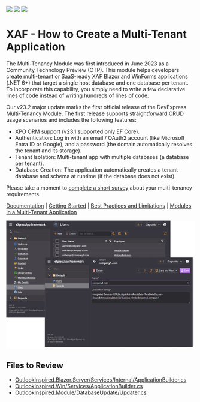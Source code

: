 <!-- default badges list -->
![](https://img.shields.io/endpoint?url=https://codecentral.devexpress.com/api/v1/VersionRange/592224624/23.2.3%2B)
[![](https://img.shields.io/badge/Open_in_DevExpress_Support_Center-FF7200?style=flat-square&logo=DevExpress&logoColor=white)](https://supportcenter.devexpress.com/ticket/details/T1143380)
[![](https://img.shields.io/badge/📖_How_to_use_DevExpress_Examples-e9f6fc?style=flat-square)](https://docs.devexpress.com/GeneralInformation/403183)
<!-- default badges end -->

# XAF - How to Create a Multi-Tenant Application

The Multi-Tenancy Module was first introduced in June 2023 as a Community Technology Preview (CTP). This module helps developers create multi-tenant or SaaS-ready XAF Blazor and WinForms applications (.NET 6+) that target a single host database and one database per tenant. To incorporate this capability, you simply need to write a few declarative lines of code instead of writing hundreds of lines of code.

Our v23.2 major update marks the first official release of the DevExpress Multi-Tenancy Module. The first release supports straightforward CRUD usage scenarios and includes the following features:

 - XPO ORM support (v23.1 supported only EF Core).
 - Authentication: Log in with an email / OAuth2 account (like Microsoft Entra ID or Google), and a password (the domain automatically resolves the tenant and its storage).
 - Tenant Isolation: Multi-tenant app with multiple databases (a database per tenant).
 - Database Creation: The application automatically creates a tenant database and schema at runtime (if the database does not exist).

Please take a moment to [complete a short survey](https://www.devexpress.com/products/net/application_framework/survey.xml) about your multi-tenancy requirements﻿.

[Documentation](https://docs.devexpress.com/eXpressAppFramework/404436/multitenancy-support?v=23.2) | [Getting Started](https://docs.devexpress.com/eXpressAppFramework/404669/multitenancy/create-new-multitenant-application?v=23.2) | [Best Practices and Limitations](https://docs.devexpress.com/eXpressAppFramework/404436/multitenancy?v=23.2#best-practices-and-limitations)  | [Modules in a Multi-Tenant Application](https://docs.devexpress.com/eXpressAppFramework/404695/multitenancy/modules-in-multitenant-application?v=23.2)

![](./Images/ManageTenants.png)

## Files to Review

- [OutlookInspired.Blazor.Server/Services/Internal/ApplicationBuilder.cs](./CS/OutlookInspired.Blazor.Server/Services/Internal/ApplicationBuilder.cs)
- [OutlookInspired.Win/Services/ApplicationBuilder.cs](./CS/OutlookInspired.Win/Services/ApplicationBuilder.cs)
- [OutlookInspired.Module/DatabaseUpdate/Updater.cs](./CS/OutlookInspired.Module/DatabaseUpdate/Updater.cs)
